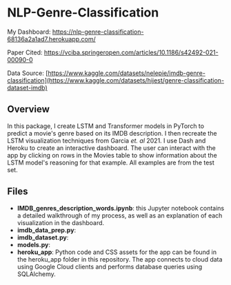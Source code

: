 # NLP-Genre-Classification

My Dashboard: https://nlp-genre-classification-68136a2a1ad7.herokuapp.com/

Paper Cited: https://vciba.springeropen.com/articles/10.1186/s42492-021-00090-0

Data Source: [https://www.kaggle.com/datasets/nelepie/imdb-genre-classification](https://www.kaggle.com/datasets/hijest/genre-classification-dataset-imdb)

## Overview

In this package, I create LSTM and Transformer models in PyTorch to predict a movie's genre based on its IMDB description. I then recreate the LSTM visualization techniques from Garcia *et. al* 2021. I use Dash and Heroku to create an interactive dashboard. The user can interact with the app by clicking on rows in the Movies table to show information about the LSTM model's reasoning for that example. All examples are from the test set.

## Files

 * **IMDB_genres_description_words.ipynb**: this Jupyter notebook contains a detailed walkthrough of my process, as well as an explanation of each visualization in the dashboard.
 * **imdb_data_prep.py**:
 * **imdb_dataset.py**:
 * **models.py**:
 * **heroku_app**: Python code and CSS assets for the app can be found in the heroku_app folder in this repository. The app connects to cloud data using Google Cloud clients and performs database queries using SQLAlchemy.
